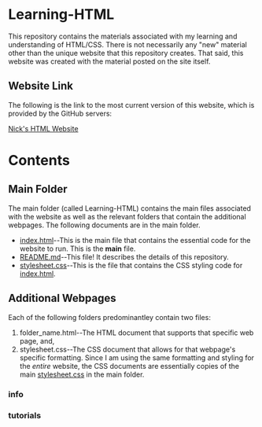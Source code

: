 # Learning-HTML
This repository contains the materials associated with my learning and understanding of HTML/CSS.  There is not necessarily any "new" material other than the unique website that this repository creates.  That said, this website was created with the material posted on the site itself.

## Website Link
The following is the link to the most current version of this website, which is provided by the GitHub servers:

<a href="https://nicholas-taliceo.github.io/Learning-HTML/" target="_blank">Nick's HTML Website</a>

# Contents

## Main Folder
The main folder (called Learning-HTML) contains the main files associated with the website as well as the relevant folders that contain the additional webpages.  The following documents are in the main folder.
* [index.html](index.html)--This is the main file that contains the essential code for the website to run.  This is the **main** file.
* [README.md](README.md)--This file! It describes the details of this repository.
* [stylesheet.css](stylesheet.css)--This is the file that contains the CSS styling code for [index.html](index.html).

## Additional Webpages
Each of the following folders predominantley contain two files:

1. folder_name.html--The HTML document that supports that specific web page, and,
2. stylesheet.css--The CSS document that allows for that webpage's specific formatting.  Since I am using the same formatting and styling for the *entire* website, the CSS documents are essentially copies of the main [stylesheet.css](stylesheet.css) in the main folder.

### info

### tutorials
